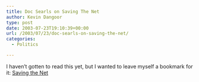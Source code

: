 ```yaml
---
title: Doc Searls on Saving The Net
author: Kevin Dangoor
type: post
date: 2003-07-23T19:10:39+00:00
url: /2003/07/23/doc-searls-on-saving-the-net/
categories:
  - Politics

---
```

I haven&#8217;t gotten to read this yet, but I wanted to leave myself a bookmark for it: [Saving the Net][1]

 [1]: http://www.linuxjournal.com/article.php?sid=6989 "Saving the Net"